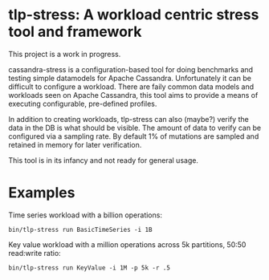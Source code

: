 # tlp-stress: A workload centric stress tool and framework

This project is a work in progress. 

cassandra-stress is a configuration-based tool for doing benchmarks and testing simple datamodels for Apache Cassandra.  Unfortunately it can be difficult to configure a workload.  There are faily common data models and workloads seen on Apache Cassandra, this tool aims to provide a means of executing configurable, pre-defined profiles.

In addition to creating workloads, tlp-stress can also (maybe?) verify the data in the DB is what should be visible.  The amount of data to verify can be configured via a sampling rate.  By default 1% of mutations are sampled and retained in memory for later verification.


This tool is in its infancy and not ready for general usage.


# Examples

Time series workload with a billion operations:

    bin/tlp-stress run BasicTimeSeries -i 1B

Key value workload with a million operations across 5k partitions, 50:50 read:write ratio:

    bin/tlp-stress run KeyValue -i 1M -p 5k -r .5



